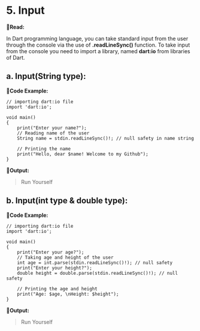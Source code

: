 # 5. Input
📖**Read:**
<p>
  In Dart programming language, you can take standard input from the user through the console via the use of <b>.readLineSync()</b> function.
  To take input from the console you need to import a library, named <b>dart:io</b> from libraries of Dart.
</p>

## a. Input(String type):
🎯**Code Example:**
```
// importing dart:io file
import 'dart:io';
 
void main()
{
    print("Enter your name?");
    // Reading name of the user
    String name = stdin.readLineSync()!; // null safety in name string
 
    // Printing the name
    print("Hello, dear $name! Welcome to my Github");
}
```
📝**Output:**
> Run Yourself


## b. Input(int type & double type):
🎯**Code Example:**
```
// importing dart:io file
import 'dart:io';
 
void main()
{
    print("Enter your age?");
    // Taking age and height of the user
    int age = int.parse(stdin.readLineSync()!); // null safety
    print("Enter your height?");
    double height = double.parse(stdin.readLineSync()!); // null safety
 
    // Printing the age and height
    print("Age: $age, \nHeight: $height");
}
```
📝**Output:**
> Run Yourself
